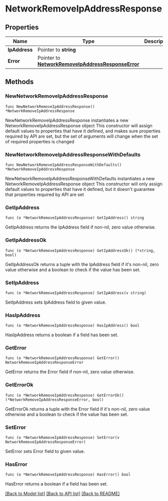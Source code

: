 # NetworkRemoveIpAddressResponse

## Properties

Name | Type | Description | Notes
------------ | ------------- | ------------- | -------------
**IpAddress** | Pointer to **string** |  | [optional] 
**Error** | Pointer to [**NetworkRemoveIpAddressResponseError**](NetworkRemoveIpAddressResponseError.md) |  | [optional] 

## Methods

### NewNetworkRemoveIpAddressResponse

`func NewNetworkRemoveIpAddressResponse() *NetworkRemoveIpAddressResponse`

NewNetworkRemoveIpAddressResponse instantiates a new NetworkRemoveIpAddressResponse object
This constructor will assign default values to properties that have it defined,
and makes sure properties required by API are set, but the set of arguments
will change when the set of required properties is changed

### NewNetworkRemoveIpAddressResponseWithDefaults

`func NewNetworkRemoveIpAddressResponseWithDefaults() *NetworkRemoveIpAddressResponse`

NewNetworkRemoveIpAddressResponseWithDefaults instantiates a new NetworkRemoveIpAddressResponse object
This constructor will only assign default values to properties that have it defined,
but it doesn't guarantee that properties required by API are set

### GetIpAddress

`func (o *NetworkRemoveIpAddressResponse) GetIpAddress() string`

GetIpAddress returns the IpAddress field if non-nil, zero value otherwise.

### GetIpAddressOk

`func (o *NetworkRemoveIpAddressResponse) GetIpAddressOk() (*string, bool)`

GetIpAddressOk returns a tuple with the IpAddress field if it's non-nil, zero value otherwise
and a boolean to check if the value has been set.

### SetIpAddress

`func (o *NetworkRemoveIpAddressResponse) SetIpAddress(v string)`

SetIpAddress sets IpAddress field to given value.

### HasIpAddress

`func (o *NetworkRemoveIpAddressResponse) HasIpAddress() bool`

HasIpAddress returns a boolean if a field has been set.

### GetError

`func (o *NetworkRemoveIpAddressResponse) GetError() NetworkRemoveIpAddressResponseError`

GetError returns the Error field if non-nil, zero value otherwise.

### GetErrorOk

`func (o *NetworkRemoveIpAddressResponse) GetErrorOk() (*NetworkRemoveIpAddressResponseError, bool)`

GetErrorOk returns a tuple with the Error field if it's non-nil, zero value otherwise
and a boolean to check if the value has been set.

### SetError

`func (o *NetworkRemoveIpAddressResponse) SetError(v NetworkRemoveIpAddressResponseError)`

SetError sets Error field to given value.

### HasError

`func (o *NetworkRemoveIpAddressResponse) HasError() bool`

HasError returns a boolean if a field has been set.


[[Back to Model list]](../README.md#documentation-for-models) [[Back to API list]](../README.md#documentation-for-api-endpoints) [[Back to README]](../README.md)


